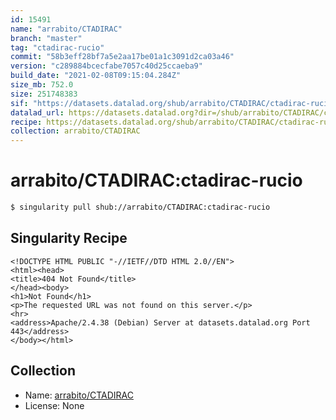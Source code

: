 ```yaml
---
id: 15491
name: "arrabito/CTADIRAC"
branch: "master"
tag: "ctadirac-rucio"
commit: "58b3eff28bf7a5e2aa17be01a1c3091d2ca03a46"
version: "c289884bcecfabe7057c40d25ccaeba9"
build_date: "2021-02-08T09:15:04.284Z"
size_mb: 752.0
size: 251748383
sif: "https://datasets.datalad.org/shub/arrabito/CTADIRAC/ctadirac-rucio/2021-02-08-58b3eff2-c289884b/c289884bcecfabe7057c40d25ccaeba9.sif"
datalad_url: https://datasets.datalad.org?dir=/shub/arrabito/CTADIRAC/ctadirac-rucio/2021-02-08-58b3eff2-c289884b/
recipe: https://datasets.datalad.org/shub/arrabito/CTADIRAC/ctadirac-rucio/2021-02-08-58b3eff2-c289884b/Singularity
collection: arrabito/CTADIRAC
---
```


# arrabito/CTADIRAC:ctadirac-rucio

```bash
$ singularity pull shub://arrabito/CTADIRAC:ctadirac-rucio
```

## Singularity Recipe

```singularity
<!DOCTYPE HTML PUBLIC "-//IETF//DTD HTML 2.0//EN">
<html><head>
<title>404 Not Found</title>
</head><body>
<h1>Not Found</h1>
<p>The requested URL was not found on this server.</p>
<hr>
<address>Apache/2.4.38 (Debian) Server at datasets.datalad.org Port 443</address>
</body></html>
```

## Collection

 - Name: [arrabito/CTADIRAC](https://github.com/arrabito/CTADIRAC)
 - License: None

